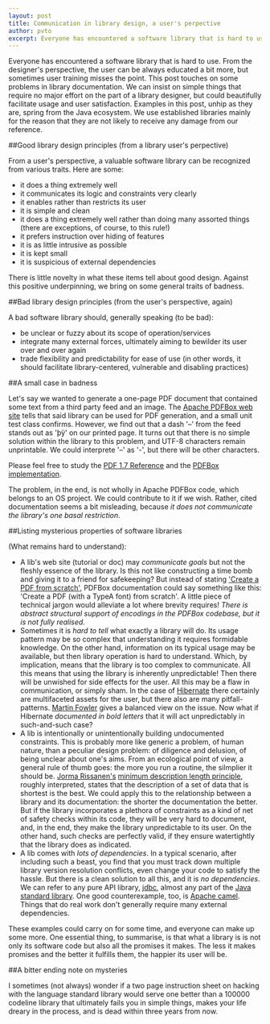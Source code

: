 ```yaml
---
layout: post
title: Communication in library design, a user's perpective
author: pvto
excerpt: Everyone has encountered a software library that is hard to use.  From the designer's perspective, the user can be always educated a bit more, but sometimes user training misses the point.
---
```


Everyone has encountered a software library that is hard to use.  From the designer's perspective, the user can be always educated a bit more, but sometimes user training misses the point. This post touches on some problems in library documentation.  We can insist on simple things that require no major effort on the part of a library designer, but could beautifully facilitate usage and user satisfaction.  Examples in this post, unhip as they are, spring from the Java ecosystem.  We use established libraries mainly for the reason that they are not likely to receive any damage from our reference.

##Good library design principles (from a library user's perpective)

From a user's perspective, a valuable software library can be recognized from various traits.  Here are some:

  * it does a thing extremely well
  * it communicates its logic and constraints very clearly
  * it enables rather than restricts its user
  * it is simple and clean
  * it does a thing extremely well rather than doing many assorted things (there are exceptions, of course, to this rule!)
  * it prefers instruction over hiding of features
  * it is as little intrusive as possible
  * it is kept small
  * it is suspicious of external dependencies

There is little novelty in what these items tell about good design.  Against this positive underpinning, we bring on some general traits of badness.

##Bad library design principles (from the user's perspective, again)

A bad software library should, generally speaking (to be bad):

  * be unclear or fuzzy about its scope of operation/services
  * integrate many external forces, ultimately aiming to bewilder its user over and over again
  * trade flexibility and predictability for ease of use (in other words, it should facilitate library-centered, vulnerable and disabling practices)

##A small case in badness

Let's say we wanted to generate a one-page PDF document that contained some text from a third party feed and an image.  The [Apache PDFBox web site](http://pdfbox.apache.org/) tells that said library can be used for PDF generation, and a small unit test class confirms.  However, we find out that a dash '–' from the feed stands out as 'þÿ' on our printed page.  It turns out that there is no simple solution within the library to this problem, and UTF-8 characters remain unprintable.  We could interprete '–' as '-', but there will be other characters.

Please feel free to study the [PDF 1.7 Reference](http://www.adobe.com/content/dam/Adobe/en/devnet/acrobat/pdfs/pdf_reference_1-7.pdf) and the [PDFBox implementation](http://svn.apache.org/repos/asf/pdfbox/trunk/).

The problem, in the end, is not wholly in Apache PDFBox code, which belongs to an OS project.  We could contribute to it if we wish.  Rather, cited documentation seems a bit misleading, because *it does not communicate the library's one basal restriction*.

##Listing mysterious properties of software libraries

(What remains hard to understand):

  * A lib's web site (tutorial or doc) may *communicate goals* but not the fleshly essence of the library.  Is this not like constructing a time bomb and giving it to a friend for safekeeping?  But instead of stating ['Create a PDF from scratch'](http://pdfbox.apache.org/), PDFBox documentation could say something like this: 'Create a PDF (with a TypeA font) from scratch'.  A little piece of technical jargon would alleviate a lot where brevity requires!  *There is abstract structural support of encodings in the PDFBox codebase, but it is not fully realised.*
  * Sometimes it is *hard to tell* what exactly a library will do.  Its usage pattern may be so complex that understanding it requires formidable knowledge.  On the other hand, information on its typical usage may be available, but then library operation is hard to understand.  Which, by implication, means that the library is too complex to communicate.  All this means that using the library is inherently unpredictable!  Then there will be unwished for side effects for the user.  All this may be a flaw in communication, or simply sham.  In the case of [Hibernate](http://hibernate.org/) there certainly are multifaceted assets for the user, but there also are many pitfall-patterns.  [Martin Fowler](http://martinfowler.com/bliki/OrmHate.html) gives a balanced view on the issue.  Now what if Hibernate *documented in bold letters* that it will act unpredictably in such-and-such case?
  * A lib is intentionally or unintentionally building undocumented constraints. This is probably more like generic a problem, of human nature, than a peculiar design problem:  of diligence and delusion, of being unclear about one's aims.  From an ecological point of view, a general rule of thumb goes:  the more you run a routine, the silmplier it should be.  [Jorma Rissanen's](http://en.wikipedia.org/wiki/Jorma_Rissanen) [minimum description length principle](http://en.wikipedia.org/wiki/Minimum_description_length), roughly interpreted, states that the description of a set of data that is shortest is the best.  We could apply this to the relationship between a library and its documentation: the shorter the documentation the better.  But if the library incorporates a plethora of constraints as a kind of net of safety checks within its code, they will be very hard to document, and, in the end, they make the library unpredictable to its user.  On the other hand, such checks are perfectly valid, if they ensure watertightly that the library does as indicated.
  * A lib comes with *lots of dependencies*.  In a typical scenario, after including such a beast, you find that you must track down multiple library version resolution conflicts, even change your code to satisfy the hassle.  But there is a clean solution to all this, and it is *no dependencies*.  We can refer to any pure API library, [jdbc](http://docs.oracle.com/javase/8/docs/technotes/guides/jdbc/), almost any part of the [Java standard library](http://docs.oracle.com/javase/8/docs/).  One good counterexample, too, is [Apache camel](https://camel.apache.org/).  Things that do real work don't generally require many external dependencies.

These examples could carry on for some time, and everyone can make up some more.  One essential thing, to summarise, is that what a library is is not only its software code but also all the promises it makes.  The less it makes promises and the better it fulfills them, the happier its user will be.

##A bitter ending note on mysteries

I sometimes (not always) wonder if a two page instruction sheet on hacking with the language standard library would serve one better than a 100000 codeline library that ultimately fails you in simple things, makes your life dreary in the process, and is dead within three years from now.

